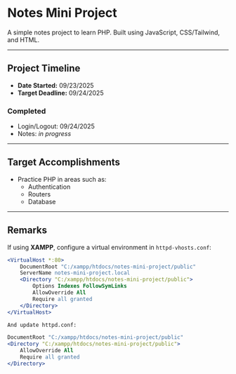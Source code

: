 # Notes Mini Project

A simple notes project to learn PHP. Built using JavaScript, CSS/Tailwind, and HTML.

---

## Project Timeline
- **Date Started:** 09/23/2025  
- **Target Deadline:** 09/24/2025  

### Completed
- Login/Logout: 09/24/2025  
- Notes: *in progress*  

---

## Target Accomplishments
- Practice PHP in areas such as:
  - Authentication
  - Routers
  - Database

---
## Remarks
If using **XAMPP**, configure a virtual environment in `httpd-vhosts.conf`:

```apache
<VirtualHost *:80>
    DocumentRoot "C:/xampp/htdocs/notes-mini-project/public"
    ServerName notes-mini-project.local
    <Directory "C:/xampp/htdocs/notes-mini-project/public">
        Options Indexes FollowSymLinks
        AllowOverride All
        Require all granted
    </Directory>
</VirtualHost>

And update httpd.conf:

DocumentRoot "C:/xampp/htdocs/notes-mini-project/public"
<Directory "C:/xampp/htdocs/notes-mini-project/public">
    AllowOverride All
    Require all granted
</Directory>